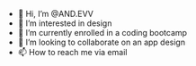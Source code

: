- 👋 Hi, I’m @AND.EVV
- 👀 I’m interested in design
- 🌱 I’m currently enrolled in a coding bootcamp
- 💞️ I’m looking to collaborate on an app design
- 📫 How to reach me via email 

<!---
andrew60199/andrew60199 is a ✨ special ✨ repository because its `README.md` (this file) appears on your GitHub profile.
You can click the Preview link to take a look at your changes.
--->
